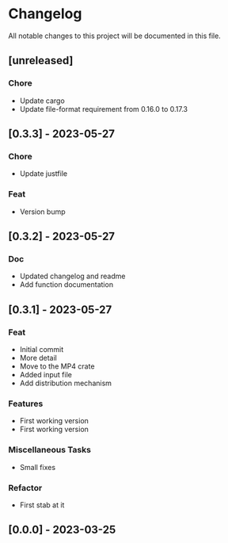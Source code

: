 # Changelog

All notable changes to this project will be documented in this file.

## [unreleased]

### Chore

- Update cargo
- Update file-format requirement from 0.16.0 to 0.17.3

## [0.3.3] - 2023-05-27

### Chore

- Update justfile

### Feat

- Version bump

## [0.3.2] - 2023-05-27

### Doc

- Updated changelog and readme
- Add function documentation

## [0.3.1] - 2023-05-27

### Feat

- Initial commit
- More detail
- Move to the MP4 crate
- Added input file
- Add distribution mechanism

### Features

- First working version
- First working version

### Miscellaneous Tasks

- Small fixes

### Refactor

- First stab at it

## [0.0.0] - 2023-03-25

<!-- generated by git-cliff -->
